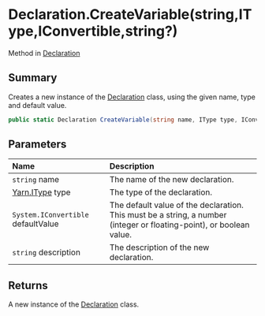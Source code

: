 # Declaration.CreateVariable(string,IType,IConvertible,string?)

Method in [Declaration](/docs/api/csharp/yarn.compiler.declaration.md)

## Summary


Creates a new instance of the  [Declaration](yarn.compiler.declaration.md)  class,
using the given name, type and default value.


```csharp
public static Declaration CreateVariable(string name, IType type, IConvertible defaultValue, string? description = null)
```

## Parameters

|Name|Description|
|:---|:---|
|`string` name|The name of the new declaration.|
|[Yarn.IType](/docs/api/csharp/yarn.itype.md) type|The type of the declaration.|
|`System.IConvertible` defaultValue|The default value of the declaration. This must be a string, a number (integer or floating-point), or boolean value.|
|`string` description|The description of the new declaration.|

## Returns

A new instance of the  [Declaration](yarn.compiler.declaration.md) 
class.

